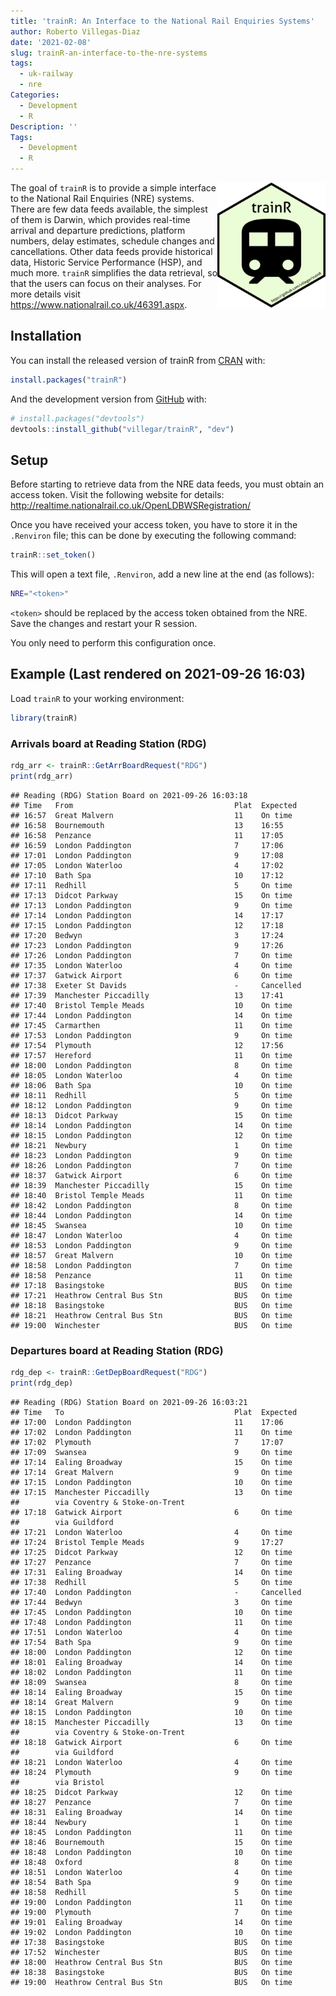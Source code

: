 ```yaml
---
title: 'trainR: An Interface to the National Rail Enquiries Systems'
author: Roberto Villegas-Diaz
date: '2021-02-08'
slug: trainR-an-interface-to-the-nre-systems
tags:
  - uk-railway
  - nre
Categories:
  - Development
  - R
Description: ''
Tags:
  - Development
  - R
---
```


<img src="https://raw.githubusercontent.com/villegar/trainR/main/inst/images/logo.png" alt="logo" align="right" height=200px/>

The goal of `trainR` is to provide a simple interface to the 
National Rail Enquiries (NRE) systems. There are few data feeds 
available, the simplest of them is Darwin, which provides real-time 
arrival and departure predictions, platform numbers, delay estimates, 
schedule changes and cancellations. Other data feeds provide historical 
data, Historic Service Performance (HSP), and much more. `trainR` 
simplifies the data retrieval, so that the users can focus on their 
analyses. For more details visit 
https://www.nationalrail.co.uk/46391.aspx.

## Installation

You can install the released version of trainR from [CRAN](https://CRAN.R-project.org) with:

``` r
install.packages("trainR")
```

And the development version from [GitHub](https://github.com/) with:

``` r
# install.packages("devtools")
devtools::install_github("villegar/trainR", "dev")
```

## Setup
Before starting to retrieve data from the NRE data feeds, you must obtain an access token. 
Visit the following website for details: http://realtime.nationalrail.co.uk/OpenLDBWSRegistration/

Once you have received your access token, you have to store it in the `.Renviron` file; this can be 
done by executing the following command:


```r
trainR::set_token()
```

This will open a text file, `.Renviron`, add a new line at the end (as follows):

```bash
NRE="<token>"
```

`<token>` should be replaced by the access token obtained from the NRE. Save the changes and restart 
your R session.

You only need to perform this configuration once.

## Example (Last rendered on 2021-09-26 16:03)

Load `trainR` to your working environment:

```r
library(trainR)
```

### Arrivals board at Reading Station (RDG)


```r
rdg_arr <- trainR::GetArrBoardRequest("RDG")
print(rdg_arr)
```

```
## Reading (RDG) Station Board on 2021-09-26 16:03:18
## Time   From                                    Plat  Expected
## 16:57  Great Malvern                           11    On time
## 16:58  Bournemouth                             13    16:55
## 16:58  Penzance                                11    17:05
## 16:59  London Paddington                       7     17:06
## 17:01  London Paddington                       9     17:08
## 17:05  London Waterloo                         4     17:02
## 17:10  Bath Spa                                10    17:12
## 17:11  Redhill                                 5     On time
## 17:13  Didcot Parkway                          15    On time
## 17:13  London Paddington                       9     On time
## 17:14  London Paddington                       14    17:17
## 17:15  London Paddington                       12    17:18
## 17:20  Bedwyn                                  3     17:24
## 17:23  London Paddington                       9     17:26
## 17:26  London Paddington                       7     On time
## 17:35  London Waterloo                         4     On time
## 17:37  Gatwick Airport                         6     On time
## 17:38  Exeter St Davids                        -     Cancelled
## 17:39  Manchester Piccadilly                   13    17:41
## 17:40  Bristol Temple Meads                    10    On time
## 17:44  London Paddington                       14    On time
## 17:45  Carmarthen                              11    On time
## 17:53  London Paddington                       9     On time
## 17:54  Plymouth                                12    17:56
## 17:57  Hereford                                11    On time
## 18:00  London Paddington                       8     On time
## 18:05  London Waterloo                         4     On time
## 18:06  Bath Spa                                10    On time
## 18:11  Redhill                                 5     On time
## 18:12  London Paddington                       9     On time
## 18:13  Didcot Parkway                          15    On time
## 18:14  London Paddington                       14    On time
## 18:15  London Paddington                       12    On time
## 18:21  Newbury                                 1     On time
## 18:23  London Paddington                       9     On time
## 18:26  London Paddington                       7     On time
## 18:37  Gatwick Airport                         6     On time
## 18:39  Manchester Piccadilly                   15    On time
## 18:40  Bristol Temple Meads                    11    On time
## 18:42  London Paddington                       8     On time
## 18:44  London Paddington                       14    On time
## 18:45  Swansea                                 10    On time
## 18:47  London Waterloo                         4     On time
## 18:53  London Paddington                       9     On time
## 18:57  Great Malvern                           10    On time
## 18:58  London Paddington                       7     On time
## 18:58  Penzance                                11    On time
## 17:18  Basingstoke                             BUS   On time
## 17:21  Heathrow Central Bus Stn                BUS   On time
## 18:18  Basingstoke                             BUS   On time
## 18:21  Heathrow Central Bus Stn                BUS   On time
## 19:00  Winchester                              BUS   On time
```

### Departures board at Reading Station (RDG)


```r
rdg_dep <- trainR::GetDepBoardRequest("RDG")
print(rdg_dep)
```

```
## Reading (RDG) Station Board on 2021-09-26 16:03:21
## Time   To                                      Plat  Expected
## 17:00  London Paddington                       11    17:06
## 17:02  London Paddington                       11    On time
## 17:02  Plymouth                                7     17:07
## 17:09  Swansea                                 9     On time
## 17:14  Ealing Broadway                         15    On time
## 17:14  Great Malvern                           9     On time
## 17:15  London Paddington                       10    On time
## 17:15  Manchester Piccadilly                   13    On time
##        via Coventry & Stoke-on-Trent           
## 17:18  Gatwick Airport                         6     On time
##        via Guildford                           
## 17:21  London Waterloo                         4     On time
## 17:24  Bristol Temple Meads                    9     17:27
## 17:25  Didcot Parkway                          12    On time
## 17:27  Penzance                                7     On time
## 17:31  Ealing Broadway                         14    On time
## 17:38  Redhill                                 5     On time
## 17:40  London Paddington                       -     Cancelled
## 17:44  Bedwyn                                  3     On time
## 17:45  London Paddington                       10    On time
## 17:48  London Paddington                       11    On time
## 17:51  London Waterloo                         4     On time
## 17:54  Bath Spa                                9     On time
## 18:00  London Paddington                       12    On time
## 18:01  Ealing Broadway                         14    On time
## 18:02  London Paddington                       11    On time
## 18:09  Swansea                                 8     On time
## 18:14  Ealing Broadway                         15    On time
## 18:14  Great Malvern                           9     On time
## 18:15  London Paddington                       10    On time
## 18:15  Manchester Piccadilly                   13    On time
##        via Coventry & Stoke-on-Trent           
## 18:18  Gatwick Airport                         6     On time
##        via Guildford                           
## 18:21  London Waterloo                         4     On time
## 18:24  Plymouth                                9     On time
##        via Bristol                             
## 18:25  Didcot Parkway                          12    On time
## 18:27  Penzance                                7     On time
## 18:31  Ealing Broadway                         14    On time
## 18:44  Newbury                                 1     On time
## 18:45  London Paddington                       11    On time
## 18:46  Bournemouth                             15    On time
## 18:48  London Paddington                       10    On time
## 18:48  Oxford                                  8     On time
## 18:51  London Waterloo                         4     On time
## 18:54  Bath Spa                                9     On time
## 18:58  Redhill                                 5     On time
## 19:00  London Paddington                       11    On time
## 19:00  Plymouth                                7     On time
## 19:01  Ealing Broadway                         14    On time
## 19:02  London Paddington                       10    On time
## 17:38  Basingstoke                             BUS   On time
## 17:52  Winchester                              BUS   On time
## 18:00  Heathrow Central Bus Stn                BUS   On time
## 18:38  Basingstoke                             BUS   On time
## 19:00  Heathrow Central Bus Stn                BUS   On time
```

